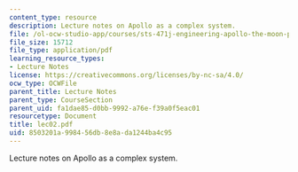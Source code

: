 ```yaml
---
content_type: resource
description: Lecture notes on Apollo as a complex system.
file: /ol-ocw-studio-app/courses/sts-471j-engineering-apollo-the-moon-project-as-a-complex-system-spring-2007/8503201a998456db8e8ada1244ba4c95_lec02.pdf
file_size: 15712
file_type: application/pdf
learning_resource_types:
- Lecture Notes
license: https://creativecommons.org/licenses/by-nc-sa/4.0/
ocw_type: OCWFile
parent_title: Lecture Notes
parent_type: CourseSection
parent_uid: fa1dae85-d0bb-9992-a76e-f39a0f5eac01
resourcetype: Document
title: lec02.pdf
uid: 8503201a-9984-56db-8e8a-da1244ba4c95
---
```

Lecture notes on Apollo as a complex system.